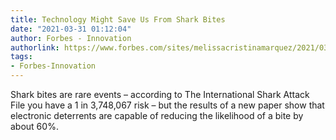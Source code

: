 ```yaml
---
title: Technology Might Save Us From Shark Bites
date: "2021-03-31 01:12:04"
author: Forbes - Innovation
authorlink: https://www.forbes.com/sites/melissacristinamarquez/2021/03/30/technology-might-save-us-from-shark-bites/
tags:
- Forbes-Innovation
---
```

Shark bites are rare events – according to The International Shark Attack File you have a 1 in 3,748,067 risk – but the results of a new paper show that electronic deterrents are capable of reducing the likelihood of a bite by about 60%.